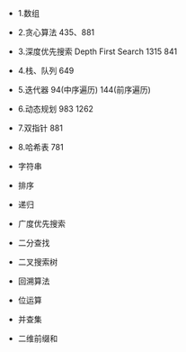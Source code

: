 - 1.数组

- 2.贪心算法
  435、881

- 3.深度优先搜索 Depth First Search
  1315 841

- 4.栈、队列
  649

- 5.迭代器
  94(中序遍历) 144(前序遍历)

- 6.动态规划
  983 1262

- 7.双指针
  881

- 8.哈希表
  781

* 字符串

* 排序

- 递归

- 广度优先搜索

* 二分查找

* 二叉搜索树

- 回溯算法

- 位运算

* 并查集

- 二维前缀和
